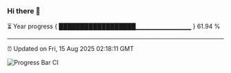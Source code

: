### Hi there 👋

⏳ Year progress { ██████████████████▁▁▁▁▁▁▁▁▁▁▁▁ } 61.94 %

---

⏰ Updated on Fri, 15 Aug 2025 02:18:11 GMT

![Progress Bar CI](https://github.com/DhruviPatel157/GitHub-Actions-Demo/workflows/Progress%20Bar%20CI/badge.svg)
